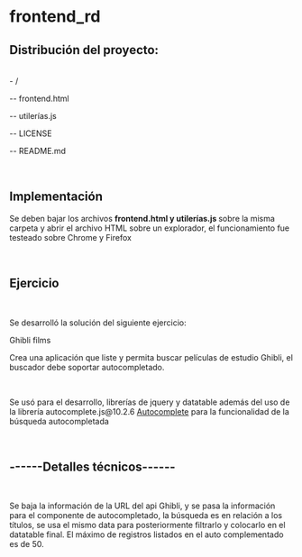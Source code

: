 # frontend_rd
<h2>Distribución del proyecto:</h2>
<br/>
- /
  
-- frontend.html

-- utilerías.js

-- LICENSE

-- README.md

<br/>

<h2>Implementación</h2>
<p>Se deben bajar los archivos <b> frontend.html y utilerías.js </b> sobre la misma carpeta y abrir el archivo HTML sobre un explorador, el funcionamiento fue testeado sobre Chrome y Firefox</p>

<br/>
<h2>Ejercicio</h2>
<br/>
<p>Se desarrolló la solución del siguiente ejercicio:</p>
<p>Ghibli films</p>
<p>Crea una aplicación que liste y permita buscar películas de estudio Ghibli, el buscador debe soportar autocompletado.</p>
<br/>
<p>Se usó para el desarrollo, librerías de jquery y datatable además del uso de la librería autocomplete.js@10.2.6 <a href="https://tarekraafat.github.io/autoComplete.js/demo/">Autocomplete</a>  para la funcionalidad de la búsqueda autocompletada</p>
<br/>
<h2>------Detalles técnicos------</h2>
<br/>
<p>Se baja la información de la URL del api Ghibli, y se pasa la información para el componente de autocompletado, la búsqueda es en relación a los títulos, 
se usa el mismo data para posteriormente filtrarlo y colocarlo en el datatable final. El máximo de registros listados en el auto complementado es de 50.</p>
